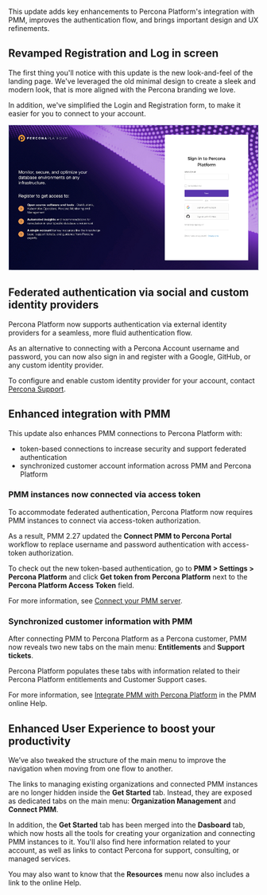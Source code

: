 This update adds key enhancements to Percona Platform's integration with PMM, improves the authentication flow, and brings important design and UX refinements.

## Revamped Registration and Log in screen

The first thing you'll notice with this update is the new look-and-feel of the landing page. 
We've leveraged the old minimal design to create a sleek and modern look, that is more aligned with the Percona branding we love. 

In addition, we've simplified the Login and Registration form, to make it easier for you to connect to your account.

![newSignInpage](_images/new_login.png)

## Federated authentication via social and custom identity providers
Percona Platform now supports authentication via external identity providers for a seamless, more fluid authentication flow.

As an alternative to connecting with a Percona Account username and password, you can now also sign in and register with a Google, GitHub, or any custom identity provider. 

To configure and enable custom identity provider for your account, contact [Percona Support](https://www.percona.com/about-percona/contact).


## Enhanced integration with PMM
This update also enhances PMM connections to Percona Platform with:

- token-based connections to increase security and support federated authentication  
- synchronized customer account information across PMM and Percona Platform

### PMM instances now connected via access token
To accommodate federated authentication, Percona Platform now requires PMM instances to connect via access-token authorization. 

As a result, PMM 2.27 updated the **Connect PMM to Percona Portal** workflow to replace username and password authentication with access-token authorization. 

To check out the new token-based authentication, go to **PMM > Settings > Percona Platform** and click **Get token from Percona Platform** next to the **Percona Platform Access Token** field.

For more information, see [Connect your PMM server](connect-pmm.md).

### Synchronized customer information with PMM 
After connecting PMM to Percona Platform as a Percona customer, PMM now reveals two new tabs on the main menu: **Entitlements** and **Support tickets**. 
 
Percona Platform populates these tabs with information related to their Percona Platform entitlements and Customer Support cases.

For more information, see [Integrate PMM with Percona Platform](https://www.percona.com/doc/percona-monitoring-and-management/2.x/how-to/integrate-platform.html) in the PMM online Help.

## Enhanced User Experience to boost your productivity
We’ve also tweaked the structure of the main menu to improve the navigation when moving from one flow to another. 

The links to managing existing organizations and connected PMM instances are no longer hidden inside the **Get Started** tab. Instead, they are exposed as dedicated tabs on the main menu: **Organization Management** and **Connect PMM**. 

In addition, the **Get Started** tab has been merged into the **Dasboard** tab, which now hosts all the tools for creating your organization and connecting PMM instances to it. 
You'll also find here information related to your account, as well as links to contact Percona for support, consulting, or managed services. 

You may also want to know that the **Resources** menu now also includes a link to the online Help.